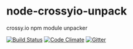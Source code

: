 # node-crossyio-unpack
crossy.io npm module unpacker

[![Build Status](https://travis-ci.org/crossyio/node-crossyio-unpack.svg?branch=master)](https://travis-ci.org/crossyio/node-crossyio-unpack)
[![Code Climate](https://codeclimate.com/github/crossyio/node-crossyio-unpack/badges/gpa.svg)](https://codeclimate.com/github/crossyio/node-crossyio-unpack)
[![Gitter](https://badges.gitter.im/crossyio/chat.svg)](https://gitter.im/crossyio/chat)
